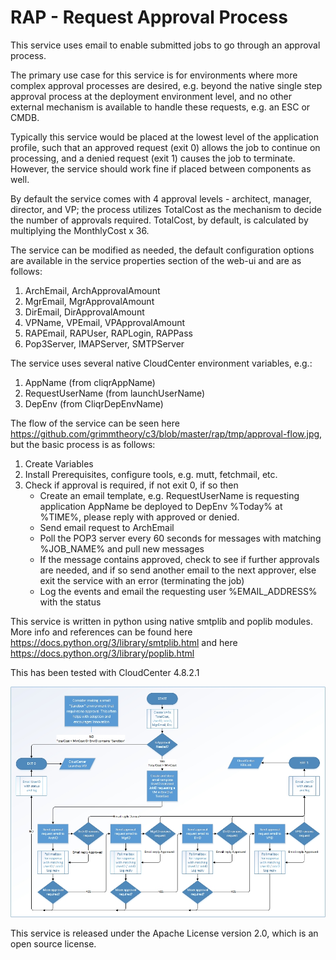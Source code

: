 # RAP - Request Approval Process

This service uses email to enable submitted jobs to go through an approval process.

The primary use case for this service is for environments where more complex approval processes are desired, e.g. beyond the native single step approval process at the deployment environment level, and no other external mechanism is available to handle these requests, e.g. an ESC or CMDB.

Typically this service would be placed at the lowest level of the application profile, such that an approved request (exit 0) allows the job to continue on processing, and a denied request (exit 1) causes the job to terminate.  However, the service should work fine if placed between components as well.

By default the service comes with 4 approval levels - architect, manager, director, and VP; the process utilizes TotalCost as the mechanism to decide the number of approvals required.  TotalCost, by default, is calculated by multiplying the MonthlyCost x 36.

The service can be modified as needed, the default configuration options are available in the service properties section of the web-ui and are as follows:

1. ArchEmail, ArchApprovalAmount
2. MgrEmail, MgrApprovalAmount
3. DirEmail, DirApprovalAmount
4. VPName, VPEmail, VPApprovalAmount
5. RAPEmail, RAPUser, RAPLogin, RAPPass
6. Pop3Server, IMAPServer, SMTPServer

The service uses several native CloudCenter environment variables, e.g.:

1. AppName (from cliqrAppName)
2. RequestUserName (from launchUserName)
3. DepEnv (from CliqrDepEnvName)

The flow of the service can be seen here https://github.com/grimmtheory/c3/blob/master/rap/tmp/approval-flow.jpg, but the basic process is as follows:

1. Create Variables
2. Install Prerequisites, configure tools, e.g. mutt, fetchmail, etc.
3. Check if approval is required, if not exit 0, if so then
    * Create an email template, e.g. RequestUserName is requesting application AppName be deployed to DepEnv %Today% at %TIME%, please reply with approved or denied.
    * Send email request to ArchEmail
    * Poll the POP3 server every 60 seconds for messages with matching %JOB_NAME% and pull new messages
    * If the message contains approved, check to see if further approvals are needed, and if so send another email to the next approver, else exit the service with an error (terminating the job)
    * Log the events and email the requesting user %EMAIL_ADDRESS% with the status

This service is written in python using native smtplib and poplib modules.  More info and references can be found here https://docs.python.org/3/library/smtplib.html and here https://docs.python.org/3/library/poplib.html

This has been tested with CloudCenter 4.8.2.1

![approval flow](https://raw.githubusercontent.com/grimmtheory/c3/master/rap/tmp/approval-flow.jpg)

This service is released under the Apache License version 2.0, which is an open source license.
